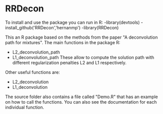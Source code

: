 # RRDecon

To install and use the package  you can run in R:
-library(devtools)
-install_github('RRDecon','hernanmp')
-library(RRDecon)

This an R package based on the methods from the paper "A deconvolution path for mixtures".  The main functions in the package R:
- L2_deconvolution_path
- L1_deconvolution_path
These allow to compute the solution path with different regularization penalties L2 and L1 respectively.  

Other useful functions are:
- L2_deconvolution
- L1_deconvolution

The source folder also contains a file called "Demo.R"  that has an example on how to call the functions. You can also  see the documentation for each individual function.

